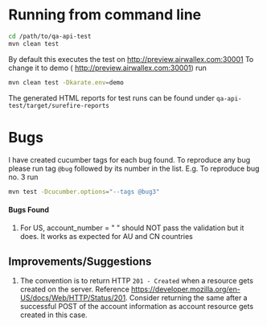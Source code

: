 # Running from command line

```sh
cd /path/to/qa-api-test
mvn clean test
```
By default this executes the test on http://preview.airwallex.com:30001
To change it to demo ( http://preview.airwallex.com:30001) run
```sh
mvn clean test -Dkarate.env=demo
```
The generated HTML reports for test runs can be found under 
`qa-api-test/target/surefire-reports`

 # Bugs
 I have created cucumber tags for each bug found. To reproduce any bug please run  tag `@bug` followed by its number in the list.
 E.g. To reproduce bug no. 3 run
 ```sh
 mvn test -Dcucumber.options="--tags @bug3"
 ```
 #### Bugs Found
 1. For US, account_number = " " should NOT pass the validation but it does. It works as expected for AU and CN countries

## Improvements/Suggestions

  1. The convention is to return HTTP `201 - Created` when a resource gets created on the server. Reference https://developer.mozilla.org/en-US/docs/Web/HTTP/Status/201. Consider returning the same after a successful POST of the account information as account resource gets created in this case. 